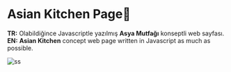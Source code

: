 # Asian Kitchen Page🙌
<b>TR:</b> Olabildiğince Javascriptle yazılmış <b>Asya Mutfağı</b> konseptli web sayfası.<br>
<b>EN:</b> <b>Asian Kitchen</b> concept web page written in Javascript as much as possible.<br>

![ss](https://user-images.githubusercontent.com/109991448/232339363-bd70b13b-7be3-423c-a2e8-9cc1b460f66e.png)


